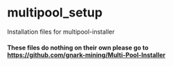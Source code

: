 # multipool_setup

Installation files for multipool-installer

#### These files do nothing on their own please go to https://github.com/gnark-mining/Multi-Pool-Installer
